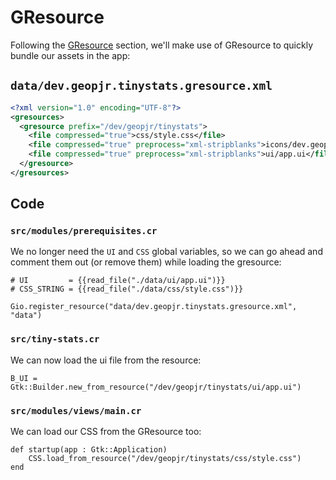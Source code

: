 # GResource

Following the [GResource](../concepts/gresource) section, we'll make use of GResource to quickly bundle our assets in the app:

## `data/dev.geopjr.tinystats.gresource.xml`

```xml
<?xml version="1.0" encoding="UTF-8"?>
<gresources>
  <gresource prefix="/dev/geopjr/tinystats">
    <file compressed="true">css/style.css</file>
    <file compressed="true" preprocess="xml-stripblanks">icons/dev.geopjr.tinystats.svg</file>
    <file compressed="true" preprocess="xml-stripblanks">ui/app.ui</file>
  </gresource>
</gresources>
```

## Code

### `src/modules/prerequisites.cr`

We no longer need the `UI` and `CSS` global variables, so we can go ahead and comment them out (or remove them) while loading the gresource:

```crystal
# UI         = {{read_file("./data/ui/app.ui")}}
# CSS_STRING = {{read_file("./data/css/style.css")}}

Gio.register_resource("data/dev.geopjr.tinystats.gresource.xml", "data")
```

### `src/tiny-stats.cr`

We can now load the ui file from the resource:

```crystal
B_UI = Gtk::Builder.new_from_resource("/dev/geopjr/tinystats/ui/app.ui")
```

### `src/modules/views/main.cr`

We can load our CSS from the GResource too:

```crystal
def startup(app : Gtk::Application)
    CSS.load_from_resource("/dev/geopjr/tinystats/css/style.css")
end
```
